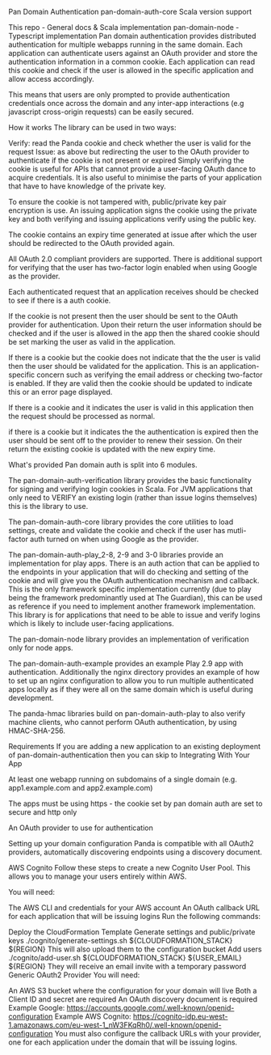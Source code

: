 Pan Domain Authentication
pan-domain-auth-core Scala version support

This repo - General docs & Scala implementation
pan-domain-node - Typescript implementation
Pan domain authentication provides distributed authentication for multiple webapps running in the same domain. Each application can authenticate users against an OAuth provider and store the authentication information in a common cookie. Each application can read this cookie and check if the user is allowed in the specific application and allow access accordingly.

This means that users are only prompted to provide authentication credentials once across the domain and any inter-app interactions (e.g javascript cross-origin requests) can be easily secured.

How it works
The library can be used in two ways:

Verify: read the Panda cookie and check whether the user is valid for the request
Issue: as above but redirecting the user to the OAuth provider to authenticate if the cookie is not present or expired
Simply verifying the cookie is useful for APIs that cannot provide a user-facing OAuth dance to acquire credentials. It is also useful to minimise the parts of your application that have to have knowledge of the private key.

To ensure the cookie is not tampered with, public/private key pair encryption is use. An issuing application signs the cookie using the private key and both verifying and issuing applications verify using the public key.

The cookie contains an expiry time generated at issue after which the user should be redirected to the OAuth provided again.

All OAuth 2.0 compliant providers are supported. There is additional support for verifying that the user has two-factor login enabled when using Google as the provider.

Each authenticated request that an application receives should be checked to see if there is a auth cookie.

If the cookie is not present then the user should be sent to the OAuth provider for authentication. Upon their return the user information should be checked and if the user is allowed in the app then the shared cookie should be set marking the user as valid in the application.

If there is a cookie but the cookie does not indicate that the the user is valid then the user should be validated for the application. This is an application-specific concern such as verifying the email address or checking two-factor is enabled. If they are valid then the cookie should be updated to indicate this or an error page displayed.

If there is a cookie and it indicates the user is valid in this application then the request should be processed as normal.

if there is a cookie but it indicates the the authentication is expired then the user should be sent off to the provider to renew their session. On their return the existing cookie is updated with the new expiry time.

What's provided
Pan domain auth is split into 6 modules.

The pan-domain-auth-verification library provides the basic functionality for signing and verifying login cookies in Scala. For JVM applications that only need to VERIFY an existing login (rather than issue logins themselves) this is the library to use.

The pan-domain-auth-core library provides the core utilities to load settings, create and validate the cookie and check if the user has mutli-factor auth turned on when using Google as the provider.

The pan-domain-auth-play_2-8, 2-9 and 3-0 libraries provide an implementation for play apps. There is an auth action that can be applied to the endpoints in your application that will do checking and setting of the cookie and will give you the OAuth authentication mechanism and callback. This is the only framework specific implementation currently (due to play being the framework predominantly used at The Guardian), this can be used as reference if you need to implement another framework implementation. This library is for applications that need to be able to issue and verify logins which is likely to include user-facing applications.

The pan-domain-node library provides an implementation of verification only for node apps.

The pan-domain-auth-example provides an example Play 2.9 app with authentication. Additionally the nginx directory provides an example of how to set up an nginx configuration to allow you to run multiple authenticated apps locally as if they were all on the same domain which is useful during development.

The panda-hmac libraries build on pan-domain-auth-play to also verify machine clients, who cannot perform OAuth authentication, by using HMAC-SHA-256.

Requirements
If you are adding a new application to an existing deployment of pan-domain-authentication then you can skip to Integrating With Your App

At least one webapp running on subdomains of a single domain (e.g. app1.example.com and app2.example.com)

The apps must be using https - the cookie set by pan domain auth are set to secure and http only

An OAuth provider to use for authentication

Setting up your domain configuration
Panda is compatible with all OAuth2 providers, automatically discovering endpoints using a discovery document.

AWS Cognito
Follow these steps to create a new Cognito User Pool. This allows you to manage your users entirely within AWS.

You will need:

The AWS CLI and credentials for your AWS account
An OAuth callback URL for each application that will be issuing logins
Run the following commands:

Deploy the CloudFormation Template
Generate settings and public/private keys
./cognito/generate-settings.sh ${CLOUDFORMATION_STACK} ${REGION}
This will also upload them to the configuration bucket
Add users
./cognito/add-user.sh ${CLOUDFORMATION_STACK} ${USER_EMAIL} ${REGION}
They will receive an email invite with a temporary password
Generic OAuth2 Provider
You will need:

An AWS S3 bucket where the configuration for your domain will live
Both a Client ID and secret are required
An OAuth discovery document is required
Example Google: https://accounts.google.com/.well-known/openid-configuration
Example AWS Cognito: https://cognito-idp.eu-west-1.amazonaws.com/eu-west-1_nW3FKqRh0/.well-known/openid-configuration
You must also configure the callback URLs with your provider, one for each application under the domain that will be issuing logins.
